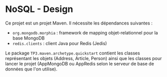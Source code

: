 # NoSQL - Design

Ce projet est un projet Maven. Il nécessite les dépendances suivantes :
- ``` org.mongodb.morphia ``` : framework de mapping objet-relationnel pour la base MongoDB
- ``` redis.clients ``` : client Java pour Redis (Jedis)

Le package ``` TP3.maven.archetype.quickstart ``` contient les classes représentant les objets (Address, Article, Person) ainsi que les classes pour lancer le projet (AppMongoDB ou AppRedis selon le serveur de base de données que l'on utilise).